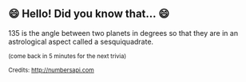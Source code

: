 ## :smile: Hello! Did you know that... :smile:
135 is the angle between two planets in degrees so that they are in an astrological aspect called a sesquiquadrate.

<sup>(come back in 5 minutes for the next trivia)</sup>


<sup>Credits: http://numbersapi.com</sup>

